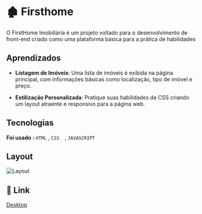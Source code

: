 # 🏚️ Firsthome

<p>O FirstHome Imobiliária é um projeto voltado para o desenvolvimento de front-end criado como uma plataforma básica para a prática de habilidades</p>


## Aprendizados
* **Listagem de Imóveis**: Uma lista de imóveis é exibida na página principal, com informações básicas como localização, tipo de imóvel e preço.

* **Estilização Personalizada**: Pratique suas habilidades de CSS criando um layout atraente e responsivo para a página web.

##  Tecnologias

**Foi usado :**  `HTML` , `CSS  `, `JAVASCRIPT`

## Layout 

![Layout](https://github.com/AmandaLuizaFreitas/Firsthome/assets/110351770/9d77a177-23bf-4a96-8553-3ffb3e382ac5)
## 🔗 Link
 [Desktop](https://firsthome.vercel.app/)




